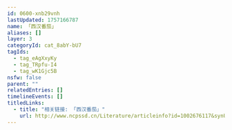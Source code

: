 ```yaml
---
id: 0600-xnb29vnh
lastUpdated: 1757166787
name: 「西汉番茄」
aliases: []
layer: 3
categoryId: cat_8abY-bU7
tagIds:
  - tag_eAgXxyKy
  - tag_TRpfu-I4
  - tag_wK1Gjc5B
nsfw: false
parent: ""
relatedEntries: []
timelineEvents: []
titledLinks:
  - title: "相关链接: 「西汉番茄」"
    url: http://www.ncpssd.cn/Literature/articleinfo?id=1002676117&synUpdateType=&type=journalArticle&typename=%E4%B8%AD%E6%96%87%E6%9C%9F%E5%88%8A%E6%96%87%E7%AB%A0
---
```



